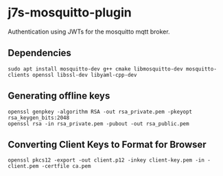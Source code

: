 # j7s-mosquitto-plugin

Authentication using JWTs for the mosquitto mqtt broker.

## Dependencies
```
sudo apt install mosquitto-dev g++ cmake libmosquitto-dev mosquitto-clients openssl libssl-dev libyaml-cpp-dev
```

## Generating offline keys
```
openssl genpkey -algorithm RSA -out rsa_private.pem -pkeyopt rsa_keygen_bits:2048
openssl rsa -in rsa_private.pem -pubout -out rsa_public.pem
```

## Converting Client Keys to Format for Browser
```
openssl pkcs12 -export -out client.p12 -inkey client-key.pem -in -client.pem -certfile ca.pem
```
